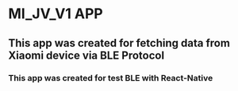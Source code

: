 # MI_JV_V1 APP
## This app was created for fetching data from Xiaomi device via BLE Protocol
### This app was created for test BLE with React-Native 
